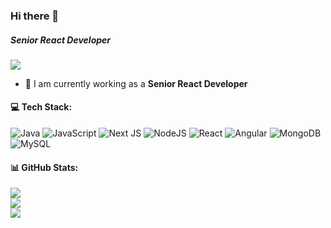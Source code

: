 ### Hi there 👋

##### **Senior React Developer**

[![](https://visitcount.itsvg.in/api?id=shaikdev2&icon=0&color=0)](https://visitcount.itsvg.in)

- 🔭 I am currently working as a **Senior React Developer**

#### 💻 Tech Stack:
![Java](https://img.shields.io/badge/java-%23ED8B00.svg?style=flat&logo=java&logoColor=white) ![JavaScript](https://img.shields.io/badge/javascript-%23323330.svg?style=flat&logo=javascript&logoColor=%23F7DF1E) ![Next JS](https://img.shields.io/badge/Next-black?style=flat&logo=next.js&logoColor=white) ![NodeJS](https://img.shields.io/badge/node.js-6DA55F?style=flat&logo=node.js&logoColor=white) ![React](https://img.shields.io/badge/react-%2320232a.svg?style=flat&logo=react&logoColor=%2361DAFB) ![Angular](https://img.shields.io/badge/angular-%23DD0031.svg?style=flat&logo=angular&logoColor=white) ![MongoDB](https://img.shields.io/badge/MongoDB-%234ea94b.svg?style=flat&logo=mongodb&logoColor=white) ![MySQL](https://img.shields.io/badge/mysql-%2300f.svg?style=flat&logo=mysql&logoColor=white)
#### 📊 GitHub Stats:
![](https://github-readme-stats.vercel.app/api?username=shaikdev2&theme=radical&hide_border=false&include_all_commits=false&count_private=false)<br/>
![](https://github-readme-streak-stats.herokuapp.com/?user=shaikdev2&theme=radical&hide_border=false)<br/>
![](https://github-readme-stats.vercel.app/api/top-langs/?username=shaikdev2&theme=radical&hide_border=false&include_all_commits=false&count_private=false&layout=compact)





